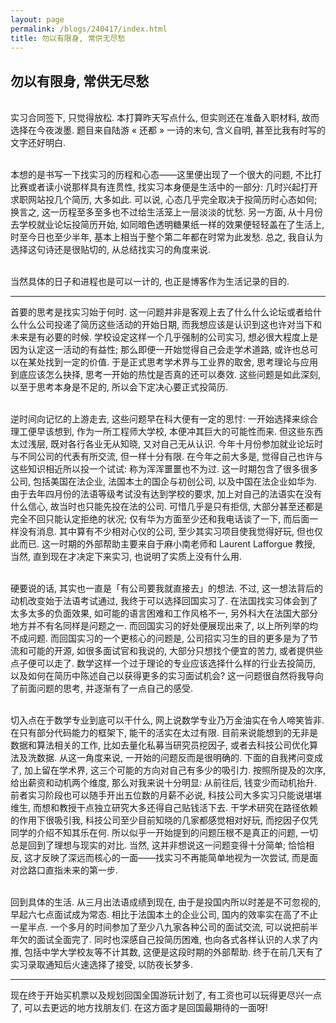 ```yaml
---
layout: page
permalink: /blogs/240417/index.html
title: 勿以有限身, 常供无尽愁
---
```


## 勿以有限身, 常供无尽愁

<br>实习合同签下, 只觉得放松. 本打算昨天写点什么, 但实则还在准备入职材料, 故而选择在今夜泼墨. 题目来自陆游 « 还都 » 一诗的末句, 含义自明, 甚至比我有时写的文字还好明白.

<br>本想的是书写一下找实习的历程和心态——这里便出现了一个很大的问题, 不比打比赛或者读小说那样具有连贯性, 找实习本身便是生活中的一部分: 几时兴起打开求职网站投几个简历, 大多如此. 可以说, 心态几乎完全取决于投简历时心态如何; 换言之, 这一历程至多至多也不过给生活笼上一层淡淡的忧愁. 另一方面, 从十月份去学校就业论坛投简历开始, 如同暗色透明糖果纸一样的效果便轻轻盖在了生活上, 时至今日也至少半年, 基本上相当于整个第二年都在时常为此发愁. 总之, 我自认为选择这句诗还是很贴切的, 从总结找实习的角度来说.

<br>当然具体的日子和进程也是可以一计的, 也正是博客作为生活记录的目的.

---

首要的思考是找实习始于何时. 这一问题并非是客观上去了什么什么论坛或者给什么什么公司投递了简历这些活动的开始日期, 而我想应该是认识到这也许对当下和未来是有必要的时候. 学校设定这样一个几乎强制的公司实习, 想必很大程度上是因为认定这一活动的有益性; 那么即便一开始觉得自己会走学术道路, 或许也总可以在某处找到一定的价值. 于是正式思考学术界与工业界的取舍, 思考理论与应用到底应该怎么抉择, 思考一开始的热忱是否真的还可以奏效. 这些问题是如此深刻, 以至于思考本身是不足的, 所以会下定决心要正式投简历.

<br>逆时间向记忆的上游走去, 这些问题早在科大便有一定的思忖: 一开始选择来综合理工便早该想到, 作为一所工程师大学校, 本便冲其巨大的可能性而来. 但这些东西太过浅层, 既对各行各业无从知晓, 又对自己无从认识. 今年十月份参加就业论坛时与不同公司的代表有所交流, 但一样十分有限. 在今年之前大多是, 觉得自己也许与这些知识相近所以投一个试试: 称为浑浑噩噩也不为过. 这一时期包含了很多很多公司, 包括美国在法企业, 法国本土的国企与初创公司, 以及中国在法企业如华为. 由于去年四月份的法语等级考试没有达到学校的要求, 加上对自己的法语实在没有什么信心, 故当时也只能先投在法的公司. 可惜几乎是只有拒信, 大部分甚至还都是完全不回只能认定拒绝的状况; 仅有华为方面至少还和我电话谈了一下, 而后面一样没有消息. 其中算有不少相对心仪的公司, 至少其实习项目使我觉得好玩, 但也仅此而已. 这一时期的外部帮助主要来自于麻小南老师和 Laurent Lafforgue 教授, 当然, 直到现在才决定下来实习, 也说明了实质上没有什么用.

<br>硬要说的话, 其实也一直是「有公司要我就直接去」的想法. 不过, 这一想法背后的动机改变始于法语考试通过, 我终于可以选择回国实习了. 在法国找实习体会到了太多太多的负面效果, 如可能的语言困难和工作风格不一, 另外科大在法国大部分地方并不有名同样是问题之一. 而回国实习的好处便展现出来了, 以上所列举的均不成问题. 而回国实习的一个更核心的问题是, 公司招实习生的目的更多是为了节流和可能的开源, 如很多面试官和我说的, 大部分只想找个便宜的苦力, 或者提供些点子便可以走了. 数学这样一个过于理论的专业应该选择什么样的行业去投简历, 以及如何在简历中陈述自己以获得更多的实习面试机会? 这一问题很自然将我导向了前面问题的思考, 并逐渐有了一点自己的感受.

<br>切入点在于数学专业到底可以干什么, 网上说数学专业乃万金油实在令人啼笑皆非. 在只有部分代码能力的框架下, 能干的活实在太过有限. 目前来说能想到的无非是数据和算法相关的工作, 比如去量化私募当研究员挖因子, 或者去科技公司优化算法及洗数据. 从这一角度来说, 一开始的问题反而是很明确的. 下面的自我拷问变成了, 加上留在学术界, 这三个可能的方向对自己有多少的吸引力. 按照所提及的次序, 给出薪资和动机两个维度, 那么对我来说十分明显: 从前往后, 钱变少而动机抬升. 前者实习阶段也可以随手开出五位数的月薪不必说, 科技公司大多实习只能说堪堪维生, 而想和教授干点独立研究大多还得自己贴钱活下去. 干学术研究在路径依赖的作用下很吸引我, 科技公司至少目前知晓的几家都感觉相对好玩, 而挖因子仅凭同学的介绍不知其乐在何. 所以似乎一开始提到的问题压根不是真正的问题, 一切总是回到了理想与现实的对比. 当然, 这并非想说这一问题变得十分简单; 恰恰相反, 这才反映了深远而核心的一面——找实习不再能简单地视为一次尝试, 而是面对岔路口直指未来的第一步. 

<br>回到具体的生活. 从三月出法语成绩到现在, 由于是投国内所以时差是不可忽视的, 早起六七点面试成为常态. 相比于法国本土的企业公司, 国内的效率实在高了不止一星半点. 一个多月的时间参加了至少八九家各种公司的面试交流, 可以说把前半年欠的面试全面完了. 同时也深感自己投简历困难, 也向各式各样认识的人求了内推, 包括中学大学校友等不计其数, 这便是这段时期的外部帮助. 终于在前几天有了实习录取通知后火速选择了接受, 以防夜长梦多.

---

现在终于开始买机票以及规划回国全国游玩计划了, 有工资也可以玩得更尽兴一点了, 可以去更远的地方找朋友们. 在这方面才是回国最期待的一面呀!